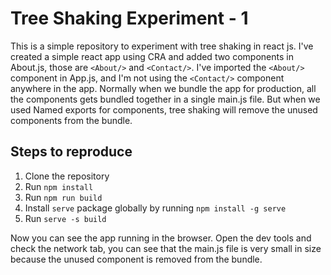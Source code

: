 # Tree Shaking Experiment - 1

This is a simple repository to experiment with tree shaking in react js.
I've created a simple react app using CRA and added two components in About.js, those are `<About/>` and
`<Contact/>`. I've imported the `<About/>` component in App.js, and I'm not using the `<Contact/>` component anywhere in the app. Normally when we bundle the app for production, all the components gets bundled together in a single main.js file. But when we used Named exports for components, tree shaking will remove the unused components from the bundle.

## Steps to reproduce

1. Clone the repository
2. Run `npm install`
3. Run `npm run build`
4. Install `serve` package globally by running `npm install -g serve`
5. Run `serve -s build`

Now you can see the app running in the browser. Open the dev tools and check the network tab, you can see that the main.js file is very small in size because the unused component is removed from the bundle.
